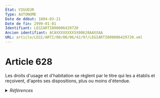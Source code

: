 ```yaml
---
État: VIGUEUR
Type: AUTONOME
Date de début: 1804-03-21
Date de fin: 2999-01-01
Identifiant: LEGIARTI000006429720
Ancien identifiant: ACAXXXXXXXX5X00628AAXXAA
URL: article/LEGI/ARTI/00/00/06/42/97/LEGIARTI000006429720.xml
---
```


<h1>Article 628</h1>

Les droits d'usage et d'habitation se règlent par le titre qui les a établis et
reçoivent, d'après ses dispositions, plus ou moins d'étendue.


<details>
  <summary><em>Références</em></summary>

  <h2>Références faites par l'article</h2>
  
  <ul>
    <li>
      CODIFICATION source Loi 1804-01-30
    </li>
    <li>
      CREATION source Loi 1804-01-30 promulguée le 9 février 1804
    </li>
  </ul>
</details>

